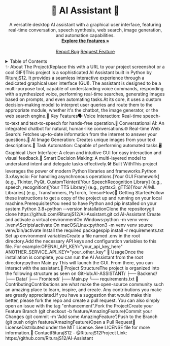 <div align="center"><br /><br /><h1 align="center">🤖 AI Assistant 🤖</h1><p align="center">A versatile desktop AI assistant with a graphical user interface, featuring real-time conversation, speech synthesis, web search, image generation, and automation capabilities.<br /><a href="#-key-features"><strong>Explore the features »</strong></a><br /><br /><a href="https://github.com/RiturajS12/AI-Assistant/issues">Report Bug</a>·<a href="https://github.com/RiturajS12/AI-Assistant/issues">Request Feature</a></p></div><!-- Table of Contents --><details><summary>Table of Contents</summary><ol><li><a href="#-about-the-project">About The Project</a><ul><li><a href="#-built-with">Built With</a></li></ul></li><li><a href="#-getting-started">Getting Started</a><ul><li><a href="#prerequisites">Prerequisites</a></li><li><a href="#installation">Installation</a></li></ul></li><li><a href="#-usage">Usage</a></li><li><a href="#-project-structure">Project Structure</a></li><li><a href="#-contributing">Contributing</a></li><li><a href="#-license">License</a></li><li><a href="#-contact">Contact</a></li></ol></details>✨ About The Project(Replace this with a URL to your project screenshot or a cool GIF!)This project is a sophisticated AI Assistant built in Python by RiturajS12. It provides a seamless interactive experience through a dedicated graphical user interface (GUI). The assistant is designed to be a multi-purpose tool, capable of understanding voice commands, responding with a synthesized voice, performing real-time searches, generating images based on prompts, and even automating tasks.At its core, it uses a custom decision-making model to interpret user queries and route them to the appropriate module, whether it's the chatbot, the image generator, or the web search engine.🚀 Key Features🗣️ Voice Interaction: Real-time speech-to-text and text-to-speech for hands-free operation.💬 Conversational AI: An integrated chatbot for natural, human-like conversations.🌐 Real-time Web Search: Fetches up-to-date information from the internet to answer your questions.🎨 AI Image Generation: Creates unique images from your text descriptions.🤖 Task Automation: Capable of performing automated tasks.🖥️ Graphical User Interface: A clean and intuitive GUI for easy interaction and visual feedback.🧠 Smart Decision Making: A multi-layered model to understand intent and delegate tasks effectively.🛠️ Built WithThis project leverages the power of modern Python libraries and frameworks.Python 3.xAsyncio: For handling asynchronous operations.[Your GUI Framework] (e.g., Tkinter, PyQt, CustomTkinter)[Your SpeechRecognition Library] (e.g., speech_recognition)[Your TTS Library] (e.g., pyttsx3, gTTS)[Your AI/ML Libraries] (e.g., Transformers, PyTorch, TensorFlow)🏁 Getting StartedFollow these instructions to get a copy of the project up and running on your local machine.PrerequisitesYou need to have Python and pip installed on your system.Python 3.8+python --version
InstallationClone the repositorygit clone https://github.com/RiturajS12/AI-Assistant.git
cd AI-Assistant
Create and activate a virtual environmentOn Windows:python -m venv venv
.\venv\Scripts\activate
On macOS/Linux:python3 -m venv venv
source venv/bin/activate
Install the required packagespip install -r requirements.txt
Set up environment variablesCreate a file named .env in the root directory.Add the necessary API keys and configuration variables to this file. For example:OPENAI_API_KEY="your_api_key_here"
ANOTHER_SERVICE_API_KEY="your_other_key"
🎈 UsageOnce the installation is complete, you can run the AI Assistant from the root directory:python Main.py
This will launch the GUI. From there, you can interact with the assistant.📁 Project StructureThe project is organized into the following structure as seen on GitHub:AI-ASSISTANT/
├── Backend/
├── Data/
├── Frontend/
├── Main.py
└── requirements.txt
🤝 ContributingContributions are what make the open-source community such an amazing place to learn, inspire, and create. Any contributions you make are greatly appreciated.If you have a suggestion that would make this better, please fork the repo and create a pull request. You can also simply open an issue with the tag "enhancement".Fork the ProjectCreate your Feature Branch (git checkout -b feature/AmazingFeature)Commit your Changes (git commit -m 'Add some AmazingFeature')Push to the Branch (git push origin feature/AmazingFeature)Open a Pull Request📜 LicenseDistributed under the MIT License. See LICENSE file for more information.📧 ContactRiturajS12 - @RiturajS12Project Link: https://github.com/RiturajS12/AI-Assistant
